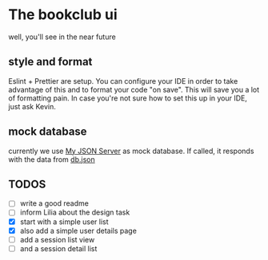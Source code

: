 # The bookclub ui
well, you'll see in the near future

## style and format
Eslint + Prettier are setup. You can configure your IDE in order to take advantage of this and to format your code "on save". This will save you a lot of formatting pain. In case you're not sure how to set this up in your IDE, just ask Kevin.

## mock database
currently we use [My JSON Server](https://my-json-server.typicode.com/) as mock database. If called, it responds with the data from [db.json](./db.json)

## TODOS
- [ ] write a good readme
- [ ] inform Lilia about the design task
- [X] start with a simple user list
- [X] also add a simple user details page
- [ ] add a session list view
- [ ] and a session detail list
